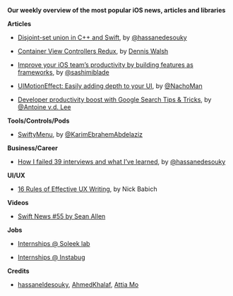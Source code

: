 **Our weekly overview of the most popular iOS news, articles and libraries**


**Articles**

* [Disjoint-set union in C++ and Swift](https://medium.com/flawless-app-stories/disjoint-set-union-data-structure-in-c-and-swift-a52703b01fcb), by [@hassanedesouky](https://twitter.com/hassanedesouky)

* [Container View Controllers Redux](https://medium.com/flawless-app-stories/container-view-controllers-revisited-e076ef38853f), by [Dennis Walsh](https://medium.com/@dkw5877)

* [Improve your iOS team’s productivity by building features as frameworks](https://medium.com/flawless-app-stories/improve-your-ios-teams-productivity-by-building-features-as-frameworks-9d2a64cbcab5), by [@sashimiblade](https://twitter.com/sashimiblade)

* [UIMotionEffect: Easily adding depth to your UI](https://nachbaur.com/2019/04/24/uimotioneffects/), by [@NachoMan](https://twitter.com/NachoMan)

* [Developer productivity boost with Google Search Tips & Tricks](https://www.avanderlee.com/optimization/developer-productivity-boost-with-google-search-tips-tricks/), by [@Antoine v.d. Lee](https://twitter.com/twannl)



**Tools/Controls/Pods**

* [SwiftyMenu](https://github.com/KarimEbrahemAbdelaziz/SwiftyMenu), by [@KarimEbrahemAbdelaziz](https://github.com/KarimEbrahemAbdelaziz)

**Business/Career**

* [How I failed 39 interviews and what I’ve learned](https://medium.com/flawless-app-stories/how-i-failed-39-interviews-and-what-ive-learned-515c8e6c4b53), by [@hassanedesouky](https://twitter.com/hassanedesouky)


**UI/UX**

* [16 Rules of Effective UX Writing](https://uxplanet.org/16-rules-of-effective-ux-writing-2a20cf85fdbf?fbclid=IwAR3_pKPxKQaWZbRPxgoYI3vXSki9_qz6AgiSX-cCM4wcV9LD_Iu0PpMzp84), by Nick Babich

**Videos**

* [Swift News #55 by Sean Allen](https://www.youtube.com/watch?v=QoLMlKuZiBI)

**Jobs**

* [Internships @ Soleek lab](https://www.facebook.com/soleeklab/photos/a.662098950639277/1186140531568447/?type=3&theater)

*  [Internships @ Instabug](https://www.facebook.com/Instabug/posts/2283737864998618)


**Credits**

* [hassaneldesouky](https://github.com/HassanElDesouky), [AhmedKhalaf](https://github.com/ahmedk92), [Attia Mo](https://twitter.com/attiamothedev)
